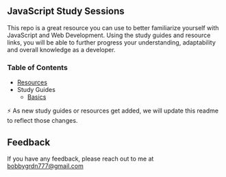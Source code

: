 JavaScript Study Sessions
-------------------------

This repo is a great resource you can use to better familiarize yourself with JavaScript and Web Development. Using the study guides and resource links, you will be able to further progress your understanding, adaptability and overall knowledge as a developer.

### Table of Contents
 * [Resources](https://github.com/bobbygrdn/JavaScript-Study-Sessions/tree/main/Resources)
 * Study Guides
    + [Basics](https://github.com/bobbygrdn/JavaScript-Study-Sessions/blob/main/studyGuides/Basics.md)

⚡  As new study guides or resources get added, we will update this readme to reflect those changes.

## Feedback

If you have any feedback, please reach out to me at bobbygrdn777@gmail.com
